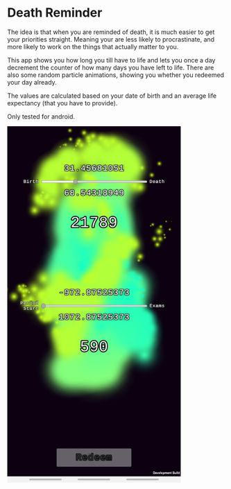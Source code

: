 # Death Reminder
The idea is that when you are reminded of death, it is much easier to get your priorities straight. Meaning your are less likely to procrastinate, and more likely to work on the things that actually matter to you.

This app shows you how long you till have to life and lets you once a day decrement the counter of how many days you have left to life. There are also some random particle animations, showing you whether you redeemed your day already.

The values are calculated based on your date of birth and an average life expectancy (that you have to provide).

Only tested for android.

<img src="death_reminder.jpg" alt="image" width="400"/>
